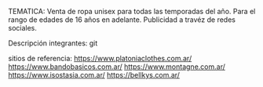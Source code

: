 TEMATICA: Venta de ropa unisex para todas las temporadas del año. Para el rango de edades de 16 años en adelante. Publicidad a travéz de redes sociales.

Descripción integrantes:
git 




sitios de referencia:
https://www.platoniaclothes.com.ar/
https://www.bandobasicos.com.ar/
https://www.montagne.com.ar/
https://www.isostasia.com.ar/
https://bellkys.com.ar/